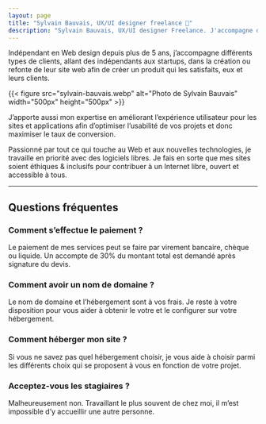 ```yaml
---
layout: page
title: "Sylvain Bauvais, UX/UI designer freelance 👋"
description: "Sylvain Bauvais, UX/UI designer Freelance. J'accompagne différents types de clients dans la création ou l'amélioration de leur site web ou application mobile."
---
```


Indépendant en Web design depuis plus de 5 ans, j’accompagne différents types de clients, allant des indépendants aux startups, dans la création ou refonte de leur site web afin de créer un produit qui les satisfaits, eux et leurs clients.

{{< figure src="sylvain-bauvais.webp" alt="Photo de Sylvain Bauvais" width="500px" height="500px" >}}

J’apporte aussi mon expertise en améliorant l’expérience utilisateur pour les sites et applications afin d’optimiser l’usabilité de vos projets et donc maximiser le taux de conversion.

Passionné par tout ce qui touche au Web et aux nouvelles technologies, je travaille en priorité avec des logiciels libres. Je fais en sorte que mes sites soient éthiques & inclusifs pour contribuer à un Internet libre, ouvert et accessible à tous.

---

## Questions fréquentes

### Comment s’effectue le paiement ?
Le paiement de mes services peut se faire par virement bancaire, chèque ou liquide.
Un accompte de 30% du montant total est demandé après signature du devis.

### Comment avoir un nom de domaine ?
Le nom de domaine et l’hébergement sont à vos frais. Je reste à votre disposition pour vous aider à obtenir le votre et le configurer sur votre hébergement.

### Comment héberger mon site ?
Si vous ne savez pas quel hébergement choisir, je vous aide à choisir parmi les différents choix qui se proposent à vous en fonction de votre projet.

### Acceptez-vous les stagiaires ?
Malheureusement non. Travaillant le plus souvent de chez moi, il m’est impossible d’y accueillir une autre personne.